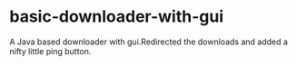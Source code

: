 # basic-downloader-with-gui
A Java based downloader with gui.Redirected the downloads and added a nifty little ping button.
